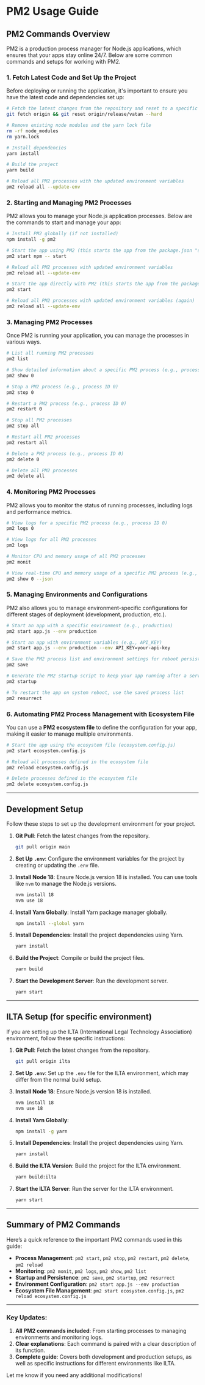 # PM2 Usage Guide

## PM2 Commands Overview

PM2 is a production process manager for Node.js applications, which ensures that your apps stay online 24/7. Below are some common commands and setups for working with PM2.

### 1. Fetch Latest Code and Set Up the Project

Before deploying or running the application, it's important to ensure you have the latest code and dependencies set up:

```bash
# Fetch the latest changes from the repository and reset to a specific branch (e.g., release/vatan)
git fetch origin && git reset origin/release/vatan --hard

# Remove existing node modules and the yarn lock file
rm -rf node_modules
rm yarn.lock

# Install dependencies
yarn install

# Build the project
yarn build

# Reload all PM2 processes with the updated environment variables
pm2 reload all --update-env
```

### 2. Starting and Managing PM2 Processes

PM2 allows you to manage your Node.js application processes. Below are the commands to start and manage your app:

```bash
# Install PM2 globally (if not installed)
npm install -g pm2

# Start the app using PM2 (this starts the app from the package.json "start" script)
pm2 start npm -- start

# Reload all PM2 processes with updated environment variables
pm2 reload all --update-env

# Start the app directly with PM2 (this starts the app from the package.json "start" script)
pm2 start

# Reload all PM2 processes with updated environment variables (again)
pm2 reload all --update-env
```

### 3. Managing PM2 Processes

Once PM2 is running your application, you can manage the processes in various ways.

```bash
# List all running PM2 processes
pm2 list

# Show detailed information about a specific PM2 process (e.g., process ID 0)
pm2 show 0

# Stop a PM2 process (e.g., process ID 0)
pm2 stop 0

# Restart a PM2 process (e.g., process ID 0)
pm2 restart 0

# Stop all PM2 processes
pm2 stop all

# Restart all PM2 processes
pm2 restart all

# Delete a PM2 process (e.g., process ID 0)
pm2 delete 0

# Delete all PM2 processes
pm2 delete all
```

### 4. Monitoring PM2 Processes

PM2 allows you to monitor the status of running processes, including logs and performance metrics.

```bash
# View logs for a specific PM2 process (e.g., process ID 0)
pm2 logs 0

# View logs for all PM2 processes
pm2 logs

# Monitor CPU and memory usage of all PM2 processes
pm2 monit

# View real-time CPU and memory usage of a specific PM2 process (e.g., process ID 0)
pm2 show 0 --json
```

### 5. Managing Environments and Configurations

PM2 also allows you to manage environment-specific configurations for different stages of deployment (development, production, etc.).

```bash
# Start an app with a specific environment (e.g., production)
pm2 start app.js --env production

# Start an app with environment variables (e.g., API_KEY)
pm2 start app.js --env production --env API_KEY=your-api-key

# Save the PM2 process list and environment settings for reboot persistence
pm2 save

# Generate the PM2 startup script to keep your app running after a server restart
pm2 startup

# To restart the app on system reboot, use the saved process list
pm2 resurrect
```

### 6. Automating PM2 Process Management with Ecosystem File

You can use a **PM2 ecosystem file** to define the configuration for your app, making it easier to manage multiple environments.

```bash
# Start the app using the ecosystem file (ecosystem.config.js)
pm2 start ecosystem.config.js

# Reload all processes defined in the ecosystem file
pm2 reload ecosystem.config.js

# Delete processes defined in the ecosystem file
pm2 delete ecosystem.config.js
```

---

## Development Setup

Follow these steps to set up the development environment for your project.

1. **Git Pull**: Fetch the latest changes from the repository.

   ```bash
   git pull origin main
   ```

2. **Set Up `.env`**: Configure the environment variables for the project by creating or updating the `.env` file.

3. **Install Node 18**: Ensure Node.js version 18 is installed. You can use tools like `nvm` to manage the Node.js versions.

   ```bash
   nvm install 18
   nvm use 18
   ```

4. **Install Yarn Globally**: Install Yarn package manager globally.

   ```bash
   npm install --global yarn
   ```

5. **Install Dependencies**: Install the project dependencies using Yarn.

   ```bash
   yarn install
   ```

6. **Build the Project**: Compile or build the project files.

   ```bash
   yarn build
   ```

7. **Start the Development Server**: Run the development server.

   ```bash
   yarn start
   ```

---

## ILTA Setup (for specific environment)

If you are setting up the ILTA (International Legal Technology Association) environment, follow these specific instructions:

1. **Git Pull**: Fetch the latest changes from the repository.

   ```bash
   git pull origin ilta
   ```

2. **Set Up `.env`**: Set up the `.env` file for the ILTA environment, which may differ from the normal build setup.

3. **Install Node 18**: Ensure Node.js version 18 is installed.

   ```bash
   nvm install 18
   nvm use 18
   ```

4. **Install Yarn Globally**:

   ```bash
   npm install -g yarn
   ```

5. **Install Dependencies**: Install the project dependencies using Yarn.

   ```bash
   yarn install
   ```

6. **Build the ILTA Version**: Build the project for the ILTA environment.

   ```bash
   yarn build:ilta
   ```

7. **Start the ILTA Server**: Run the server for the ILTA environment.

   ```bash
   yarn start
   ```

---

## Summary of PM2 Commands

Here’s a quick reference to the important PM2 commands used in this guide:

- **Process Management**: `pm2 start`, `pm2 stop`, `pm2 restart`, `pm2 delete`, `pm2 reload`
- **Monitoring**: `pm2 monit`, `pm2 logs`, `pm2 show`, `pm2 list`
- **Startup and Persistence**: `pm2 save`, `pm2 startup`, `pm2 resurrect`
- **Environment Configuration**: `pm2 start app.js --env production`
- **Ecosystem File Management**: `pm2 start ecosystem.config.js`, `pm2 reload ecosystem.config.js`

---

### Key Updates:
1. **All PM2 commands included**: From starting processes to managing environments and monitoring logs.
2. **Clear explanations**: Each command is paired with a clear description of its function.
3. **Complete guide**: Covers both development and production setups, as well as specific instructions for different environments like ILTA.

Let me know if you need any additional modifications!